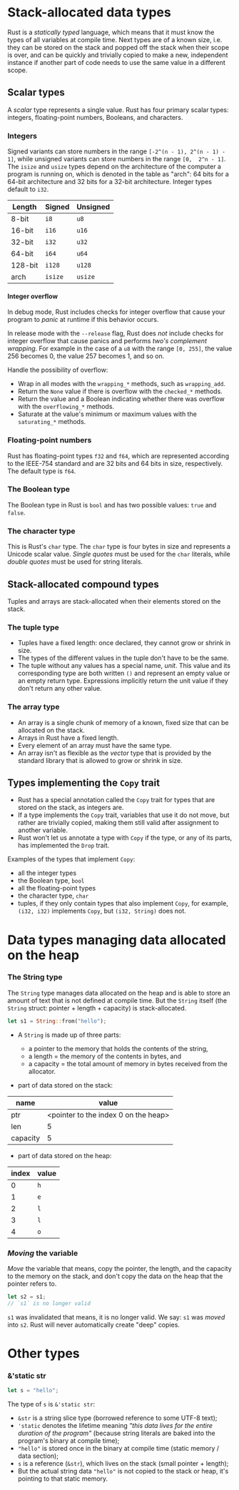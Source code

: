 # Stack-allocated data types

Rust is a *statically typed* language, which means that it must know the types of all variables at compile time.
Next types are of a known size, i.e. they can be stored on the stack and popped off the stack 
when their scope is over, and can be quickly and trivially copied to make a new, independent instance 
if another part of code needs to use the same value in a different scope.

## Scalar types

A *scalar* type represents a single value.
Rust has four primary scalar types: integers, floating-point numbers, Booleans, and characters.

### Integers

Signed variants can store numbers in the range `[-2^(n - 1), 2^(n - 1) - 1]`, 
while unsigned variants can store numbers in the range `[0,  2^n - 1]`.
The `isize` and `usize` types depend on the architecture of the computer a program is running on, 
which is denoted in the table as "arch": 64 bits for a 64-bit architecture and 32 bits for a 32-bit architecture.
Integer types default to `i32`.

| Length  | Signed  | Unsigned |
|---------|---------|----------|
| 8-bit   | `i8`    | `u8`     |
| 16-bit  | `i16`   | `u16`    |
| 32-bit  | `i32`   | `u32`    |
| 64-bit  | `i64`   | `u64`    |  
| 128-bit | `i128`  | `u128`   |  
| arch    | `isize` | `usize`  |

#### Integer overflow

In debug mode, Rust includes checks for integer overflow that
cause your program to *panic* at runtime if this behavior occurs.

In release mode with the `--release` flag, Rust does *not* include checks for integer overflow that cause panics and
performs *two's complement wrapping*. For example in the case of a `u8` with the range `[0, 255]`, 
the value 256 becomes 0, the value 257 becomes 1, and so on.

Handle the possibility of overflow:
- Wrap in all modes with the `wrapping_*` methods, such as `wrapping_add`.
- Return the `None` value if there is overflow with the `checked_*` methods.
- Return the value and a Boolean indicating whether there was overflow with the `overflowing_*` methods.
- Saturate at the value's minimum or maximum values with the `saturating_*` methods.

### Floating-point numbers

Rust has floating-point types `f32` and `f64`, which are represented according to the IEEE-754 standard and 
are 32 bits and 64 bits in size, respectively.
The default type is `f64`.

### The Boolean type

The Boolean type in Rust is `bool` and has two possible values: `true` and `false`.

### The character type

This is Rust's `char` type.
The `char` type is four bytes in size and represents a Unicode scalar value.
*Single quotes* must be used for the `char` literals, while *double quotes* must be used for string literals.

## Stack-allocated compound types

Tuples and arrays are stack-allocated when their elements stored on the stack.

### The tuple type

- Tuples have a fixed length: once declared, they cannot grow or shrink in size.
- The types of the different values in the tuple don't have to be the same.
- The tuple without any values has a special name, *unit*. 
This value and its corresponding type are both written `()` and represent an empty value or an empty return type. 
Expressions implicitly return the unit value if they don't return any other value.

### The array type

- An array is a single chunk of memory of a known, fixed size that can be allocated on the stack.
- Arrays in Rust have a fixed length.
- Every element of an array must have the same type.
- An array isn't as flexible as the *vector* type that is
provided by the standard library that is allowed to grow or shrink in size.

## Types implementing the `Copy` trait

- Rust has a special annotation called the `Copy` trait for types 
that are stored on the stack, as integers are.
- If a type implements the `Copy` trait, variables that use it do not move, but rather
are trivially copied, making them still valid after assignment to another variable.
- Rust won't let us annotate a type with `Copy` if the type, or any of its parts, 
has implemented the `Drop` trait.

Examples of the types that implement `Copy`:
- all the integer types
- the Boolean type, `bool`
- all the floating-point types
- the character type, `char`
- tuples, if they only contain types that also implement `Copy`, for example,
`(i32, i32)` implements `Copy`, but `(i32, String)` does not.

# Data types managing data allocated on the heap 

### The String type

The `String` type manages data allocated on the heap and 
is able to store an amount of text that is not defined at compile time.
But the `String` itself (the `String` struct: pointer + length + capacity) is stack-allocated.

```rust
let s1 = String::from("hello");
```

- A `String` is made up of three parts: 
    - a pointer to the memory that holds the contents of the string, 
    - a length = the memory of the contents in bytes, and 
    - a capacity = the total amount of memory in bytes received from the allocator.


- part of data stored on the stack:

| name     | value                                |
|----------|--------------------------------------|
| ptr      | <pointer to the index 0 on the heap> |
| len      | 5                                    |
| capacity | 5                                    |

- part of data stored on the heap:

| index | value |
|-------|-------|
| 0     | `h`   |
| 1     | `e`   |
| 2     | `l`   |
| 3     | `l`   |
| 4     | `o`   |


### *Moving* the variable

*Move* the variable that means,
copy the pointer, the length, and the capacity to the memory on the stack, 
and don't copy the data on the heap that the pointer refers to.

```rust
let s2 = s1;
// `s1` is no longer valid
```

`s1` was invalidated that means, it is no longer valid.
We say: `s1` was *moved* into `s2`.
Rust will never automatically create "deep" copies.

# Other types

### &'static str

```rust
let s = "hello";
```
The type of `s` is `&'static str`:
- `&str` is a string slice type (borrowed reference to some UTF-8 text);
- `'static` denotes the lifetime meaning *"this data lives for the entire duration of the program"* 
(because string literals are baked into the program's binary at compile time);
- `"hello"` is stored once in the binary at compile time (static memory / data section);
- `s` is a reference (`&str`), which lives on the stack (small pointer + length);
- But the actual string data `"hello"` is not copied to the stack or heap, it's pointing to that static memory.